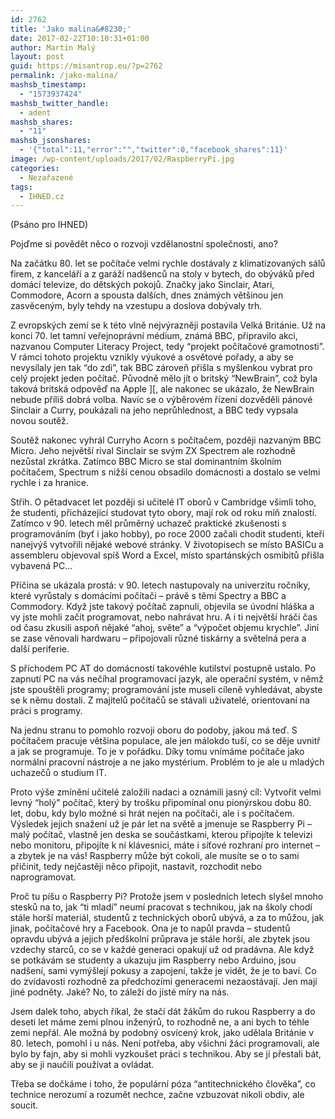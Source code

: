 ```yaml
---
id: 2762
title: 'Jako malina&#8230;'
date: 2017-02-22T10:10:31+01:00
author: Martin Malý
layout: post
guid: https://misantrop.eu/?p=2762
permalink: /jako-malina/
mashsb_timestamp:
  - "1573937424"
mashsb_twitter_handle:
  - adent
mashsb_shares:
  - "11"
mashsb_jsonshares:
  - '{"total":11,"error":"","twitter":0,"facebook_shares":11}'
image: /wp-content/uploads/2017/02/RaspberryPi.jpg
categories:
  - Nezařazené
tags:
  - IHNED.cz
---
```

<span style="font-weight: 400;">(Psáno pro IHNED)</span>

<span style="font-weight: 400;">Pojďme si povědět něco o rozvoji vzdělanostní společnosti, ano?</span>

<span style="font-weight: 400;">Na začátku 80. let se počítače velmi rychle dostávaly z klimatizovaných sálů firem, z kanceláří a z garáží nadšenců na stoly v bytech, do obýváků před domácí televize, do dětských pokojů. Značky jako Sinclair, Atari, Commodore, Acorn a spousta dalších, dnes známých většinou jen zasvěceným, byly tehdy na vzestupu a doslova dobývaly trh. </span>

<span style="font-weight: 400;">Z evropských zemí se k této vlně nejvýrazněji postavila Velká Británie. Už na konci 70. let tamní veřejnoprávní médium, známá BBC, připravilo akci, nazvanou Computer Literacy Project, tedy “projekt počítačové gramotnosti”. V rámci tohoto projektu vznikly výukové a osvětové pořady, a aby se nevysílaly jen tak “do zdi”, tak BBC zároveň přišla s myšlenkou vybrat pro celý projekt jeden počítač. Původně mělo jít o britský “NewBrain”, což byla taková britská odpověď na Apple ][, ale nakonec se ukázalo, že NewBrain nebude příliš dobrá volba. Navíc se o výběrovém řízení dozvěděli pánové Sinclair a Curry, poukázali na jeho neprůhlednost, a BBC tedy vypsala novou soutěž.</span>

<span style="font-weight: 400;">Soutěž nakonec vyhrál Curryho Acorn s počítačem, později nazvaným BBC Micro. Jeho největší rival Sinclair se svým ZX Spectrem ale rozhodně nezůstal zkrátka. Zatímco BBC Micro se stal dominantním školním počítačem, Spectrum s nižší cenou obsadilo domácnosti a dostalo se velmi rychle i za hranice.</span>

<span style="font-weight: 400;">Střih. O pětadvacet let později si učitelé IT oborů v Cambridge všimli toho, že studenti, přicházející studovat tyto obory, mají rok od roku míň znalostí. Zatímco v 90. letech měl průměrný uchazeč praktické zkušenosti s programováním (byť i jako hobby), po roce 2000 začali chodit studenti, kteří nanejvýš vytvořili nějaké webové stránky. V životopisech se místo BASICu a assembleru objevoval spíš Word a Excel, místo spartánských osmibitů přišla vybavená PC… </span>

<span style="font-weight: 400;">Příčina se ukázala prostá: v 90. letech nastupovaly na univerzitu ročníky, které vyrůstaly s domácími počítači &#8211; právě s těmi Spectry a BBC a Commodory. Když jste takový počítač zapnuli, objevila se úvodní hláška a vy jste mohli začít programovat, nebo nahrávat hru. A i ti největší hráči čas od času zkusili aspoň nějaké “ahoj, světe” a “výpočet objemu krychle”. Jiní se zase věnovali hardwaru &#8211; připojovali různé tiskárny a světelná pera a další periferie.</span>

<span style="font-weight: 400;">S příchodem PC AT do domácností takovéhle kutilství postupně ustalo. Po zapnutí PC na vás nečíhal programovací jazyk, ale operační systém, v němž jste spouštěli programy; programování jste museli cíleně vyhledávat, abyste se k němu dostali. Z majitelů počítačů se stávali uživatelé, orientovaní na práci s programy.</span>

<span style="font-weight: 400;">Na jednu stranu to pomohlo rozvoji oboru do podoby, jakou má teď. S počítačem pracuje většina populace, ale jen málokdo tuší, co se děje uvnitř a jak se programuje. To je v pořádku. Díky tomu vnímáme počítače jako normální pracovní nástroje a ne jako mystérium. Problém to je ale u mladých uchazečů o studium IT.</span>

<span style="font-weight: 400;">Proto výše zmínění učitelé založili nadaci a oznámili jasný cíl: Vytvořit velmi levný “holý” počítač, který by trošku připomínal onu pionýrskou dobu 80. let, dobu, kdy bylo možné si hrát nejen na počítači, ale i s počítačem. Výsledek jejich snažení už je pár let na světě a jmenuje se Raspberry Pi &#8211; malý počítač, vlastně jen deska se součástkami, kterou připojíte k televizi nebo monitoru, připojíte k ní klávesnici, máte i síťové rozhraní pro internet &#8211; a zbytek je na vás! Raspberry může být cokoli, ale musíte se o to sami přičinit, tedy nejčastěji něco připojit, nastavit, rozchodit nebo naprogramovat.</span>

<span style="font-weight: 400;">Proč tu píšu o Raspberry Pi? Protože jsem v posledních letech slyšel mnoho stesků na to, jak “ti mladí” neumí pracovat s technikou, jak na školy chodí stále horší materiál, studentů z technických oborů ubývá, a za to můžou, jak jinak, počítačové hry a Facebook. Ona je to napůl pravda &#8211; studentů opravdu ubývá a jejich předškolní průprava je stále horší, ale zbytek jsou vzdechy starců, co se v každé generaci opakují už od pradávna. Ale když se potkávám se studenty a ukazuju jim Raspberry nebo Arduino, jsou nadšení, sami vymýšlejí pokusy a zapojení, takže je vidět, že je to baví. Co do zvídavosti rozhodně za předchozími generacemi nezaostávají. Jen mají jiné podněty. Jaké? No, to záleží do jisté míry na nás.</span>

<span style="font-weight: 400;">Jsem dalek toho, abych říkal, že stačí dát žákům do rukou Raspberry a do deseti let máme zemi plnou inženýrů, to rozhodně ne, a ani bych to téhle zemi nepřál. Ale možná by podobný osvícený krok, jako udělala Británie v 80. letech, pomohl i u nás. Není potřeba, aby všichni žáci programovali, ale bylo by fajn, aby si mohli vyzkoušet práci s technikou. Aby se jí přestali bát, aby se ji naučili používat a ovládat. </span>

<span style="font-weight: 400;">Třeba se dočkáme i toho, že populární póza “antitechnického člověka”, co technice nerozumí a rozumět nechce, začne vzbuzovat nikoli obdiv, ale soucit.</span>